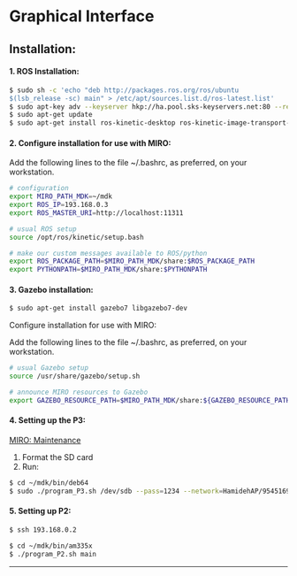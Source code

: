 # Graphical Interface

## Installation:

#### 1. ROS Installation:

```sh
$ sudo sh -c 'echo "deb http://packages.ros.org/ros/ubuntu
$(lsb_release -sc) main" > /etc/apt/sources.list.d/ros-latest.list'
$ sudo apt-key adv --keyserver hkp://ha.pool.sks-keyservers.net:80 --recv-key 0xB01FA116
$ sudo apt-get update
$ sudo apt-get install ros-kinetic-desktop ros-kinetic-image-transport-plugins
```

#### 2. Configure installation for use with MIRO:

Add the following lines to the file ~/.bashrc, as preferred, on your workstation.

```sh
# configuration
export MIRO_PATH_MDK=~/mdk
export ROS_IP=193.168.0.3
export ROS_MASTER_URI=http://localhost:11311

# usual ROS setup
source /opt/ros/kinetic/setup.bash

# make our custom messages available to ROS/python
export ROS_PACKAGE_PATH=$MIRO_PATH_MDK/share:$ROS_PACKAGE_PATH
export PYTHONPATH=$MIRO_PATH_MDK/share:$PYTHONPATH
```


#### 3. Gazebo installation:

```sh
$ sudo apt-get install gazebo7 libgazebo7-dev
```

Configure installation for use with MIRO:

Add the following lines to the file ~/.bashrc, as preferred, on your workstation.

```sh
# usual Gazebo setup
source /usr/share/gazebo/setup.sh

# announce MIRO resources to Gazebo
export GAZEBO_RESOURCE_PATH=$MIRO_PATH_MDK/share:${GAZEBO_RESOURCE_PATH}
```

#### 4. Setting up the P3:
 
 [MIRO: Maintenance](https://consequential.bitbucket.io/Technical_Processors_Maintenance.html#Reprogram%20P3)

1. Format the SD card
2. Run:
```sh
$ cd ~/mdk/bin/deb64
$ sudo ./program_P3.sh /dev/sdb --pass=1234 --network=HamidehAP/95451695 --masteraddr=193.168.0.3
```

#### 5. Setting up P2:

```sh
$ ssh 193.168.0.2
```

```sh
$ cd ~/mdk/bin/am335x
$ ./program_P2.sh main
```

---
